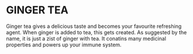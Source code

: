 # GINGER TEA

Ginger tea gives a delicious taste and becomes your favourite refreshing agent. When ginger is added to tea, this gets created. As suggested by the name, it is just a zist of ginger with tea. It conatins many medicinal properties and powers up your immune system.
